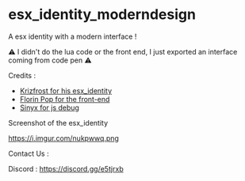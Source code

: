 # esx_identity_moderndesign
 A esx identity with a modern interface !

⚠️ I didn't do the lua code or the front end, I just exported an interface coming from code pen ⚠️

Credits :
- <a href="https://github.com/Krizfrost/esx_civliferp_identity">Krizfrost for his esx_identity</a>
- <a href="https://www.florin-pop.com/">Florin Pop for the front-end</a>
- <a href="http://sinyx.fr/">Sinyx for js debug</a>

 Screenshot of the esx_identity
 
 https://i.imgur.com/nukpwwq.png
 
 Contact Us :
 
 Discord : https://discord.gg/e5tjrxb
